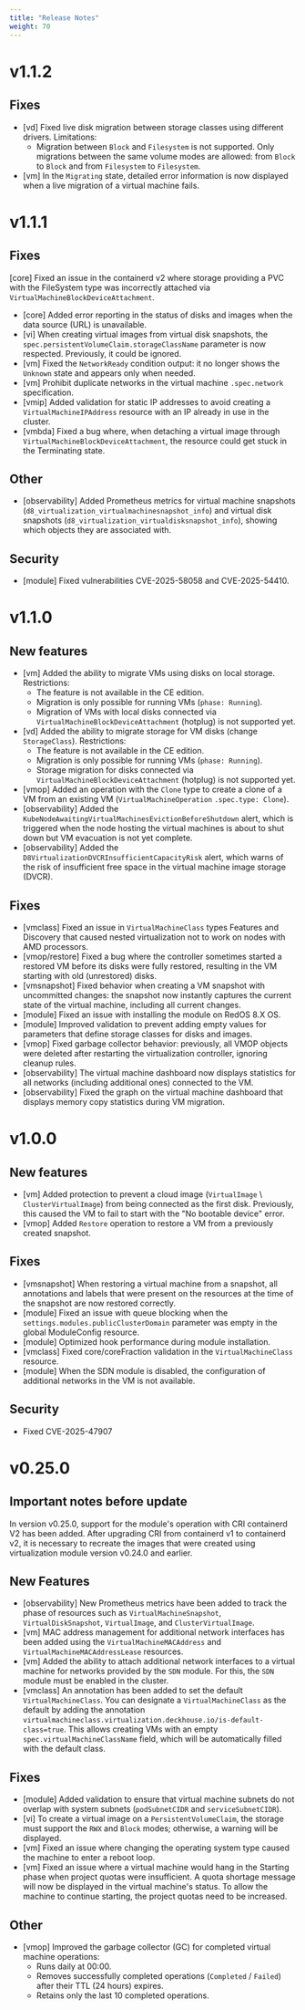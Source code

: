```yaml
---
title: "Release Notes"
weight: 70
---
```


# v1.1.2

## Fixes

- [vd] Fixed live disk migration between storage classes using different drivers. Limitations:
  - Migration between `Block` and `Filesystem` is not supported. Only migrations between the same volume modes are allowed: from `Block` to `Block` and from `Filesystem` to `Filesystem`.
- [vm] In the `Migrating` state, detailed error information is now displayed when a live migration of a virtual machine fails.

# v1.1.1

## Fixes

[core] Fixed an issue in the containerd v2 where storage providing a PVC with the FileSystem type was incorrectly attached via `VirtualMachineBlockDeviceAttachment`.
- [core] Added error reporting in the status of disks and images when the data source (URL) is unavailable.
- [vi] When creating virtual images from virtual disk snapshots, the `spec.persistentVolumeClaim.storageClassName` parameter is now respected. Previously, it could be ignored.
- [vm] Fixed the `NetworkReady` condition output: it no longer shows the `Unknown` state and appears only when needed.
- [vm] Prohibit duplicate networks in the virtual machine `.spec.network` specification.
- [vmip] Added validation for static IP addresses to avoid creating a `VirtualMachineIPAddress` resource with an IP already in use in the cluster.
- [vmbda] Fixed a bug where, when detaching a virtual image through `VirtualMachineBlockDeviceAttachment`, the resource could get stuck in the Terminating state.

## Other

- [observability] Added Prometheus metrics for virtual machine snapshots (`d8_virtualization_virtualmachinesnapshot_info`) and virtual disk snapshots (`d8_virtualization_virtualdisksnapshot_info`), showing which objects they are associated with.

## Security

- [module] Fixed vulnerabilities CVE-2025-58058 and CVE-2025-54410.

# v1.1.0

## New features

- [vm] Added the ability to migrate VMs using disks on local storage. Restrictions:
  - The feature is not available in the CE edition.
  - Migration is only possible for running VMs (`phase: Running`).
  - Migration of VMs with local disks connected via `VirtualMachineBlockDeviceAttachment` (hotplug) is not supported yet.
- [vd] Added the ability to migrate storage for VM disks (change `StorageClass`). Restrictions:
  - The feature is not available in the CE edition.
  - Migration is only possible for running VMs (`phase: Running`).
  - Storage migration for disks connected via `VirtualMachineBlockDeviceAttachment` (hotplug) is not supported yet.
- [vmop] Added an operation with the `Clone` type to create a clone of a VM from an existing VM (`VirtualMachineOperation` `.spec.type: Clone`).
- [observability] Added the `KubeNodeAwaitingVirtualMachinesEvictionBeforeShutdown` alert, which is triggered when the node hosting the virtual machines is about to shut down but VM evacuation is not yet complete.
- [observability] Added the `D8VirtualizationDVCRInsufficientCapacityRisk` alert, which warns of the risk of insufficient free space in the virtual machine image storage (DVCR).

## Fixes

- [vmclass] Fixed an issue in `VirtualMachineClass` types Features and Discovery that caused nested virtualization not to work on nodes with AMD processors.
- [vmop/restore] Fixed a bug where the controller sometimes started a restored VM before its disks were fully restored, resulting in the VM starting with old (unrestored) disks.
- [vmsnapshot] Fixed behavior when creating a VM snapshot with uncommitted changes: the snapshot now instantly captures the current state of the virtual machine, including all current changes.
- [module] Fixed an issue with installing the module on RedOS 8.X OS.
- [module] Improved validation to prevent adding empty values for parameters that define storage classes for disks and images.
- [vmop] Fixed garbage collector behavior: previously, all VMOP objects were deleted after restarting the virtualization controller, ignoring cleanup rules.
- [observability] The virtual machine dashboard now displays statistics for all networks (including additional ones) connected to the VM.
- [observability] Fixed the graph on the virtual machine dashboard that displays memory copy statistics during VM migration.

# v1.0.0

## New features

- [vm] Added protection to prevent a cloud image (`VirtualImage` \ `ClusterVirtualImage`) from being connected as the first disk. Previously, this caused the VM to fail to start with the "No bootable device" error.
- [vmop] Added `Restore` operation to restore a VM from a previously created snapshot.

## Fixes

- [vmsnapshot] When restoring a virtual machine from a snapshot, all annotations and labels that were present on the resources at the time of the snapshot are now restored correctly.
- [module] Fixed an issue with queue blocking when the `settings.modules.publicClusterDomain` parameter was empty in the global ModuleConfig resource.
- [module] Optimized hook performance during module installation.
- [vmclass] Fixed core/coreFraction validation in the `VirtualMachineClass` resource.
- [module] When the SDN module is disabled, the configuration of additional networks in the VM is not available.

## Security

- Fixed CVE-2025-47907

# v0.25.0

## Important notes before update

In version v0.25.0, support for the module's operation with CRI containerd V2 has been added.
After upgrading CRI from containerd v1 to containerd v2, it is necessary to recreate the images that were created using virtualization module version v0.24.0 and earlier.

## New Features

- [observability] New Prometheus metrics have been added to track the phase of resources such as `VirtualMachineSnapshot`, `VirtualDiskSnapshot`, `VirtualImage`, and `ClusterVirtualImage`.
- [vm] MAC address management for additional network interfaces has been added using the `VirtualMachineMACAddress` and `VirtualMachineMACAddressLease` resources.
- [vm] Added the ability to attach additional network interfaces to a virtual machine for networks provided by the `SDN` module. For this, the `SDN` module must be enabled in the cluster.
- [vmclass] An annotation has been added to set the default `VirtualMachineClass`. You can designate a `VirtualMachineClass` as the default by adding the annotation
  `virtualmachineclass.virtualization.deckhouse.io/is-default-class=true`.
  This allows creating VMs with an empty `spec.virtualMachineClassName` field, which will be automatically filled with the default class.

## Fixes

- [module] Added validation to ensure that virtual machine subnets do not overlap with system subnets (`podSubnetCIDR` and `serviceSubnetCIDR`).
- [vi] To create a virtual image on a `PersistentVolumeClaim`, the storage must support the `RWX` and `Block` modes; otherwise, a warning will be displayed.
- [vm] Fixed an issue where changing the operating system type caused the machine to enter a reboot loop.
- [vm] Fixed an issue where a virtual machine would hang in the Starting phase when project quotas were insufficient. A quota shortage message will now be displayed in the virtual machine's status. To allow the machine to continue starting, the project quotas need to be increased.

## Other

- [vmop] Improved the garbage collector (GC) for completed virtual machine operations:
  - Runs daily at 00:00.
  - Removes successfully completed operations (`Completed` / `Failed`) after their TTL (24 hours) expires.
  - Retains only the last 10 completed operations.
